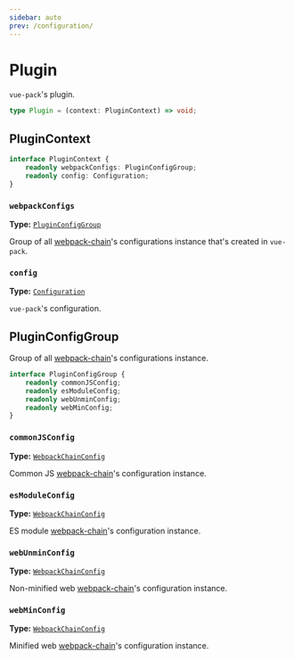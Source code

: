 ```yaml
---
sidebar: auto
prev: /configuration/
---
```


# Plugin

`vue-pack`'s plugin.

```ts
type Plugin = (context: PluginContext) => void;
```

## PluginContext

```ts
interface PluginContext {
	readonly webpackConfigs: PluginConfigGroup;
	readonly config: Configuration;
}
```

### `webpackConfigs`
**Type:** [`PluginConfigGroup`](#pluginconfiggroup)

Group of all [webpack-chain](https://github.com/mozilla-neutrino/webpack-chain)'s configurations instance that's created in `vue-pack`.

### `config`
**Type:** [`Configuration`](/configuration/)

`vue-pack`'s configuration.

## PluginConfigGroup

Group of all [webpack-chain](https://github.com/mozilla-neutrino/webpack-chain)'s configurations instance.

```ts
interface PluginConfigGroup {
	readonly commonJSConfig;
	readonly esModuleConfig;
	readonly webUnminConfig;
	readonly webMinConfig;
}
```

### `commonJSConfig`
**Type:** [`WebpackChainConfig`](https://github.com/mozilla-neutrino/webpack-chain#config)

Common JS [webpack-chain](https://github.com/mozilla-neutrino/webpack-chain)'s configuration instance.

### `esModuleConfig`
**Type:** [`WebpackChainConfig`](https://github.com/mozilla-neutrino/webpack-chain#config)

ES module [webpack-chain](https://github.com/mozilla-neutrino/webpack-chain)'s configuration instance.

### `webUnminConfig`
**Type:** [`WebpackChainConfig`](https://github.com/mozilla-neutrino/webpack-chain#config)

Non-minified web [webpack-chain](https://github.com/mozilla-neutrino/webpack-chain)'s configuration instance.

### `webMinConfig`
**Type:** [`WebpackChainConfig`](https://github.com/mozilla-neutrino/webpack-chain#config)

Minified web [webpack-chain](https://github.com/mozilla-neutrino/webpack-chain)'s configuration instance.
